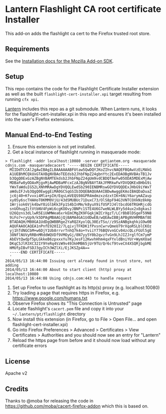 # Lantern Flashlight CA root certificate Installer

This add-on adds the flashlight ca cert to the Firefox trusted root store.

## Requirements

See the [Installation docs for the Mozilla Add-on
SDK](https://developer.mozilla.org/en-US/Add-ons/SDK/Tutorials/Installation).

## Setup

This repo contains the code for the Flashlight Certificate Installer extension
as well as the built `flashlight-cert-installer.xpi` target
resulting from running `cfx xpi`.

[Lantern](https://github.com/getlantern/lantern) includes this repo as a git submodule.
When Lantern runs, it looks for the flashlight-cert-installer.xpi in this repo
and ensures it's been installed into the user's Firefox extensions.

## Manual End-to-End Testing

1. Ensure this extension is not yet installed.
1. Get a local instance of flashlight running in masquerade mode:

```
> flashlight -addr localhost:10080 -server getiantem.org -masquerade cdnjs.com -masqueradecacert '-----BEGIN CERTIFICATE-----
  MIIDdTCCAl2gAwIBAgILBAAAAAABFUtaw5QwDQYJKoZIhvcNAQEFBQAwVzELMAkG
  A1UEBhMCQkUxGTAXBgNVBAoTEEdsb2JhbFNpZ24gbnYtc2ExEDAOBgNVBAsTB1Jv
  b3QgQ0ExGzAZBgNVBAMTEkdsb2JhbFNpZ24gUm9vdCBDQTAeFw05ODA5MDExMjAw
  MDBaFw0yODAxMjgxMjAwMDBaMFcxCzAJBgNVBAYTAkJFMRkwFwYDVQQKExBHbG9i
  YWxTaWduIG52LXNhMRAwDgYDVQQLEwdSb290IENBMRswGQYDVQQDExJHbG9iYWxT
  aWduIFJvb3QgQ0EwggEiMA0GCSqGSIb3DQEBAQUAA4IBDwAwggEKAoIBAQDaDuaZ
  jc6j40+Kfvvxi4Mla+pIH/EqsLmVEQS98GPR4mdmzxzdzxtIK+6NiY6arymAZavp
  xy0Sy6scTHAHoT0KMM0VjU/43dSMUBUc71DuxC73/OlS8pF94G3VNTCOXkNz8kHp
  1Wrjsok6Vjk4bwY8iGlbKk3Fp1S4bInMm/k8yuX9ifUSPJJ4ltbcdG6TRGHRjcdG
  snUOhugZitVtbNV4FpWi6cgKOOvyJBNPc1STE4U6G7weNLWLBYy5d4ux2x8gkasJ
  U26Qzns3dLlwR5EiUWMWea6xrkEmCMgZK9FGqkjWZCrXgzT/LCrBbBlDSgeF59N8
  9iFo7+ryUp9/k5DPAgMBAAGjQjBAMA4GA1UdDwEB/wQEAwIBBjAPBgNVHRMBAf8E
  BTADAQH/MB0GA1UdDgQWBBRge2YaRQ2XyolQL30EzTSo//z9SzANBgkqhkiG9w0B
  AQUFAAOCAQEA1nPnfE920I2/7LqivjTFKDK1fPxsnCwrvQmeU79rXqoRSLblCKOz
  yj1hTdNGCbM+w6DjY1Ub8rrvrTnhQ7k4o+YviiY776BQVvnGCv04zcQLcFGUl5gE
  38NflNUVyRRBnMRddWQVDf9VMOyGj/8N7yy5Y0b2qvzfvGn9LhJIZJrglfCm7ymP
  AbEVtQwdpf5pLGkkeB6zpxxxYu7KyJesF12KwvhHhm4qxFYxldBniYUr+WymXUad
  DKqC5JlR3XC321Y9YeRq4VzW9v493kHMB65jUr9TU/Qr6cf9tveCX4XSQRjbgbME
  HMUfpIBvFSDJ3gyICh3WZlXi/EjJKSZp4A==
  -----END CERTIFICATE-----
  '
2014/05/13 16:44:00 Issuing cert already found in trust store, not adding
2014/05/13 16:44:00 About to start client (http) proxy at localhost:10080
2014/05/13 16:44:08 Using cdnjs.com:443 to handle request
```

1. Set up Firefox to use flashlight as its http(s) proxy (e.g. localhost:10080)
1. Try loading a page that requires https in Firefox, e.g. https://www.google.com/humans.txt
1. Observe Firefox shows its "This Connection is Untrusted" page
1. Locate flashlight's `cacert.pem` file and copy it into your
   `~/.lantern/pt/flashlight` directory
1. Now install this extension
   (in Firefox, go to File > Open File... and open flashlight-cert-installer.xpi)
1. Go into Firefox Preferences > Advanced > Certificates > View Certificates > Authorities and you should now see an entry for "Lantern"
1. Reload the https page from before and it should now load without any certificate errors

## License

Apache v2

## Credits

Thanks to @moba for releasing the code in https://github.com/moba/cacert-firefox-addon which this is based on.
